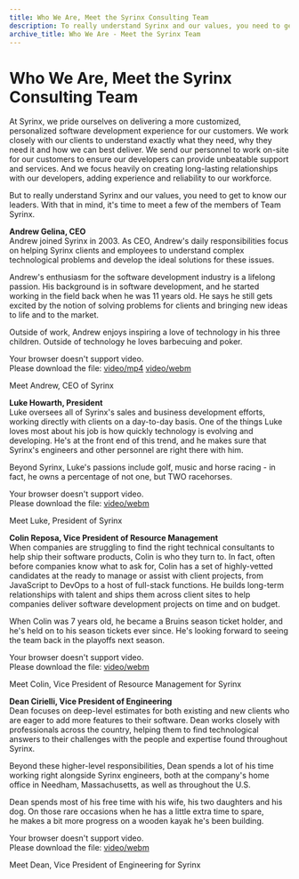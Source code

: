 ```yaml
---
title: Who We Are, Meet the Syrinx Consulting Team
description: To really understand Syrinx and our values, you need to get to know our leaders. With that in mind, it's time to meet the members of Team Syrinx.
archive_title: Who We Are - Meet the Syrinx Team
---
```


# Who We Are, Meet the Syrinx Consulting Team

At Syrinx, we pride ourselves on delivering a more customized, personalized software development experience for our customers. We work closely with our clients to understand exactly what they need, why they need it and how we can best deliver. We send our personnel to work on-site for our customers to ensure our developers can provide unbeatable support and services. And we focus heavily on creating long-lasting relationships with our developers, adding experience and reliability to our workforce.

But to really understand Syrinx and our values, you need to get to know our leaders. With that in mind, it's time to meet a few of the members of Team Syrinx.

**Andrew Gelina, CEO**  
Andrew joined Syrinx in 2003. As CEO, Andrew's daily responsibilities focus on helping Syrinx clients and employees to understand complex technological problems and develop the ideal solutions for these issues. 

Andrew's enthusiasm for the software development industry is a lifelong passion. His background is in software development, and he started working in the field back when he was 11 years old. He says he still gets excited by the notion of solving problems for clients and bringing new ideas to life and to the market. 

Outside of work, Andrew enjoys inspiring a love of technology in his three children. Outside of technology he loves barbecuing and poker.

Your browser doesn't support video.  
Please download the file: [video/mp4](http://media.syrinx.com/RecordedVideos/videos/6a86cddd-399c-4baf-9270-13b705c80669/1947/3430/Source-Video/288/video1.webm) [video/webm](http://media.syrinx.com/RecordedVideos/videos/6a86cddd-399c-4baf-9270-13b705c80669/1947/3430/Source-Video/288/video1.webm)

Meet Andrew, CEO of Syrinx

**Luke Howarth, President**  
Luke oversees all of Syrinx's sales and business development efforts, working directly with clients on a day-to-day basis. One of the things Luke loves most about his job is how quickly technology is evolving and developing. He's at the front end of this trend, and he makes sure that Syrinx's engineers and other personnel are right there with him.

Beyond Syrinx, Luke's passions include golf, music and horse racing - in fact, he owns a percentage of not one, but TWO racehorses. 

Your browser doesn't support video.  
Please download the file: [video/webm](http://media.syrinx.com/RecordedVideos/videos/6a86cddd-399c-4baf-9270-13b705c80669/1947/3433/Source-Video/288/video1.webm)

Meet Luke, President of Syrinx

**Colin Reposa, Vice​ President of Resource Management**  
When companies are struggling to find the right technical consultants to help ship their software products, Colin is who they turn to. In fact, often before companies know what to ask for, Colin has a set of highly-vetted candidates at the ready to manage or assist with client projects, from JavaScript to DevOps to a host of full-stack functions. He builds long-term relationships with talent and ships them across client sites to help companies deliver software development projects on time and on budget.

When Colin was 7 years old, he became a Bruins season ticket holder, and he's held on to his season tickets ever since. He's looking forward to seeing the team back in the playoffs next season.

Your browser doesn't support video.  
Please download the file: [video/webm](http://media.syrinx.com/RecordedVideos/videos/6a86cddd-399c-4baf-9270-13b705c80669/1947/3431/Source-Video/288/video1.webm)

Meet Colin, Vice​ President of Resource Management for Syrinx

**Dean Cirielli, Vice President of Engineering**  
Dean focuses on deep-level estimates for both existing and new clients who are eager to add more features to their software. Dean works closely with professionals across the country, helping them to find technological answers to their challenges with the people and expertise found throughout Syrinx.

Beyond these higher-level responsibilities, Dean spends a lot of his time working right alongside Syrinx engineers, both at the company's home office in Needham, Massachusetts, as well as throughout the U.S. 

Dean spends most of his free time with his wife, his two daughters and his dog. On those rare occasions when he has a little extra time to spare, he makes a bit more progress on a wooden kayak he's been building.

Your browser doesn't support video.  
Please download the file: [video/webm](http://media.syrinx.com/RecordedVideos/videos/6a86cddd-399c-4baf-9270-13b705c80669/1947/3432/Source-Video/288/video1.webm)

Meet Dean, Vice President of Engineering for Syrinx
